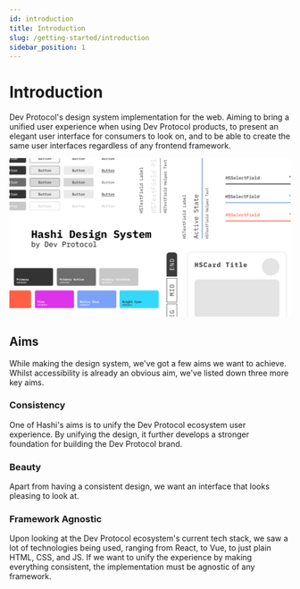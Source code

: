 ```yaml
---
id: introduction
title: Introduction
slug: /getting-started/introduction
sidebar_position: 1
---
```

# Introduction
Dev Protocol's design system implementation for the web. Aiming to bring a unified user experience when using Dev Protocol products, to present an elegant user interface for consumers to look on, and to be able to create the same user interfaces regardless of any frontend framework.

![cover.png](./hashi-cover.png)

## Aims
While making the design system, we've got a few aims we want to achieve. Whilst accessibility is already an obvious aim, we've listed down three more key aims.

### Consistency
One of Hashi's aims is to unify the Dev Protocol ecosystem user experience. By unifying the design, it further develops a stronger foundation for building the Dev Protocol brand.

### Beauty
Apart from having a consistent design, we want an interface that looks pleasing to look at.

### Framework Agnostic
Upon looking at the Dev Protocol ecosystem's current tech stack, we saw a lot of technologies being used, ranging from React, to Vue, to just plain HTML, CSS, and JS. If we want to unify the experience by making everything consistent, the implementation must be agnostic of any framework.
